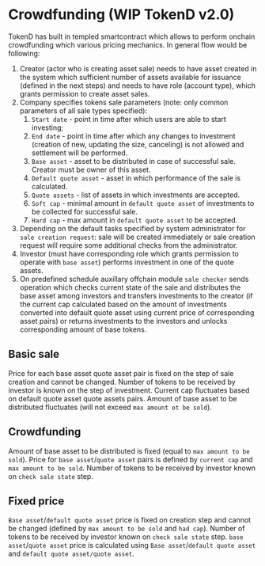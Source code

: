 # Crowdfunding (WIP TokenD v2.0)

TokenD has built in templed smartcontract which allows to perform onchain crowdfunding which various pricing mechanics. In general flow would be following:

1. Creator (actor who is creating asset sale) needs to have asset created in the system which sufficient number of assets available for issuance (defined in the next steps) and needs to have role (account type), which grants permission to create asset sales.
1. Company specifies tokens sale parameters (note: only common parameters of all sale types specified):
    1. `Start date` - point in time after which users are able to start investing;
    1. `End date` - point in time after which any changes to investment (creation of new, updating the size, canceling) is not allowed and settlement will be performed.
    1. `Base asset` - asset to be distributed in case of successful sale. Creator must be owner of this asset.
    1. `Default quote asset` - asset in which performance of the sale is calculated.
    1. `Quote assets` - list of assets in which investments are accepted.
    1. `Soft cap` - minimal amount in `default quote asset` of investments to be collected for successful sale.
    1. `Hard cap` - max amount in `default quote asset` to be accepted.
1. Depending on the default tasks specified by system administrator for `sale creation request`: sale will be created immediately or sale creation request will require some additional checks from the administrator.
1. Investor (must have corresponding role which grants permission to operate with `base asset`) performs investment in one of the quote assets.
1. On predefined schedule auxillary offchain module `sale checker` sends operation which checks current state of the sale and distributes the base asset among investors and transfers investments to the creator (if the current cap calculated based on the amount of investments converted into default quote asset using current price of corresponding asset pairs) or returns investments to the investors and unlocks corresponding amount of base tokens.

## Basic sale

Price for each base asset quote asset pair is fixed on the step of sale creation and cannot be changed. Number of tokens to be received by investor is known on the step of investment. Current cap fluctuates based on default quote asset quote assets pairs.
Amount of base asset to be distributed fluctuates (will not exceed `max amount ot be sold`).

## Crowdfunding

Amount of base asset to be distributed is fixed (equal to `max amount to be sold`). Price for `base asset`/`quote asset` pairs is defined by `current cap` and `max amount to be sold`. Number of tokens to be received by investor known on `check sale state` step.  

## Fixed price

`Base asset`/`default quote asset` price is fixed on creation step and cannot be changed (defined by `max amount to be sold` and `had cap`).  Number of tokens to be received by investor known on `check sale state` step.  `base asset`/`quote asset` price is calculated using `Base asset`/`default quote asset` and `default quote asset/quote asset`.
